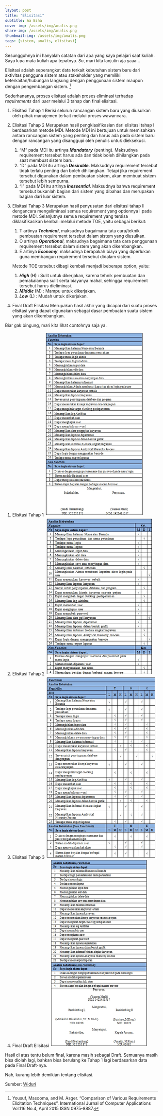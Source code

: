 ```yaml
---
layout: post
title: "Elisitasi"
subtitle: Aa Ezha
cover-img: /assets/img/analis.png
share-img: /assets/img/analis.png
thumbnail-img: /assets/img/analis.png
tags: [sistem, analis, elisitasi]
---
```


Sesungguhnya ini hanyalah catatan dari apa yang saya pelajari saat kuliah. Saya lupa mata kuliah apa tepatnya. *So*, mari kita lanjutin aja yaaa...

Elisitasi adalah seperangkat data terkait kebutuhan sistem baru dari aktivitas pengguna sistem atau stakeholder yang memiliki keterkaitan/hubungan langsung dengan penggunaan sistem maupun dengan pengembangan sistem. [^1]

Sederhananya, proses elisitasi adalah proses eliminasi terhadap *requirements* dari *user* melalui 3 tahap dan final elisitasi.

1. Elisitasi Tahap 1
    Berisi seluruh rancangan sistem baru yang diusulkan oleh pihak manajemen terkait melalui proses wawancara.

2. Elisitasi Tahap 2
    Merupakan hasil pengklasifikasian dari elisitasi tahap I berdasarkan metode MDI. Metode MDI ini bertujuan untuk memisahkan antara rancangan sistem yang penting dan harus ada pada sistem baru dengan rancangan yang disanggupi oleh penulis untuk dieksekusi.

    1. “M” pada MDI itu artinya ***Mandatory*** (penting). Maksudnya requirement tersebut harus ada dan tidak boleh dihilangkan pada saat membuat sistem baru.
    2. “D” pada MDI itu artinya ***Desirable***. Maksudnya requirement tersebut tidak terlalu penting dan boleh dihilangkan. Tetapi jika requirement tersebut digunakan dalam pembuatan sistem, akan membuat sistem tersebut lebih sempurna.
    3. “I” pada MDI itu artinya ***Inessential***. Maksudnya bahwa requirement tersebut bukanlah bagian dari sistem yang dibahas dan merupakan bagian dari luar sistem.

3. Elisitasi Tahap 3
    Merupakan hasil penyusutan dari elisitasi tahap II dengancara mengeliminasi semua requirement yang optionnya I pada metode MDI. Selanjutnya semua requirement yang tersisa diklasifikasikan kembali melalui metode TOE, yaitu sebagai berikut:

    1. T artinya ***Technical***, maksudnya bagaimana tata cara/teknik pembuatan requirement tersebut dalam sistem yang diusulkan.
    2. O artinya ***Operational***, maksudnya bagaimana tata cara penggunaan requirement tersebut dalam sistem yang akan dikembangkan.
    3. E artinya ***Economy***, maksudnya berapakah biaya yang diperlukan guna membangun requirement tersebut didalam sistem.

    Metode TOE tersebut dibagi kembali menjadi beberapa option, yaitu:

    1. ***High*** (H) : Sulit untuk dikerjakan, karena tehnik pembuatan dan pemakaiannya sulit serta biayanya mahal, sehingga requirement tersebut harus dieliminasi.
    2. ***Middle*** (M) : Mampu untuk dikerjakan.
    3. ***Low*** (L) : Mudah untuk dikerjakan.

4. Final Draft Elisitasi
    Merupakan hasil akhir yang dicapai dari suatu proses elisitasi yang dapat digunakan sebagai dasar pembuatan suatu sistem yang akan dikembangkan.

Biar gak bingung, mari kita lihat contohnya saja ya.

1. Elisitasi Tahap 1
    ![Elisitasi Tahap 1](/assets/img/elisitasi-1.png)
2. Elisitasi Tahap 2
    ![Elisitasi Tahap 2](/assets/img/elisitasi-2.png)
3. Elisitasi Tahap 3
    ![Elisitasi Tahap 3](/assets/img/elisitasi-3.png)
4. Final Draft Elisitasi
    ![Final Draft Elisitasi](/assets/img/elisitasi-final.png)

Hasil di atas tentu belum final, karena masih sebagai Draft. Semuanya masih bisa diolah lagi, bahkan bisa berulang ke Tahap 1 lagi berdasarkan data pada Final Draft-nya.

Nah, kurang lebih demikian tentang elisitasi.

Sumber: [Widuri](https://widuri.raharja.info/index.php?title=SI1422481557)

[^1]: Yousuf, Masooma, and M. Asger. “Comparison of Various Requirements Elicitation Techniques”. International Jurnal of Computer Applications Vol.116 No.4, April 2015 ISSN 0975-8887.